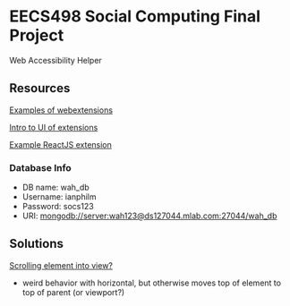 # EECS498 Social Computing Final Project
Web Accessibility Helper

## Resources
[Examples of webextensions](https://github.com/mdn/webextensions-examples)

[Intro to UI of extensions](https://developer.mozilla.org/en-US/Add-ons/WebExtensions/user_interface)

[Example ReactJS extension](https://github.com/avbhatt/tabs)

### Database Info
- DB name: wah_db
- Username: ianphilm
- Password: socs123
- URI: [mongodb://server:wah123@ds127044.mlab.com:27044/wah_db](https://mlab.com/databases/wah_db/collections/)

## Solutions
[Scrolling element into view?](https://www.w3schools.com/Jsref/met_element_scrollintoview.asp)
- weird behavior with horizontal, but otherwise moves top of element to top of parent (or viewport?)
